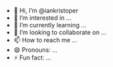 - 👋 Hi, I’m @iankristoper
- 👀 I’m interested in ...
- 🌱 I’m currently learning ...
- 💞️ I’m looking to collaborate on ...
- 📫 How to reach me ...
- 😄 Pronouns: ...
- ⚡ Fun fact: ...

<!---
iankristoper/iankristoper is a ✨ special ✨ repository because its `README.md` (this file) appears on your GitHub profile.
You can click the Preview link to take a look at your changes.
--->
